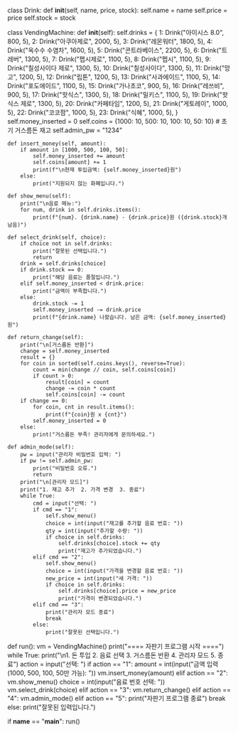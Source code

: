 class Drink:
    def __init__(self, name, price, stock):
        self.name = name
        self.price = price
        self.stock = stock

class VendingMachine:
    def __init__(self):
        self.drinks = {
            1: Drink("아이시스 8.0", 800, 5),
            2: Drink("아쿠아제로", 2000, 5),
            3: Drink("레몬워터", 1800, 5),
            4: Drink("옥수수 수염차", 1600, 5),
            5: Drink("콘트라베이스", 2200, 5),
            6: Drink("트레버", 1300, 5),
            7: Drink("펩시제로", 1100, 5),
            8: Drink("펩시", 1100, 5),
            9: Drink("칠성사이다 제로", 1300, 5),
            10: Drink("칠성사이다", 1300, 5),
            11: Drink("망고", 1200, 5),
            12: Drink("립톤", 1200, 5),
            13: Drink("사과에이드", 1100, 5),
            14: Drink("포도에이드", 1100, 5),
            15: Drink("가나초코", 900, 5),
            16: Drink("레쓰비", 900, 5),
            17: Drink("핫식스", 1300, 5),
            18: Drink("밀키스", 1100, 5),
            19: Drink("핫식스 제로", 1300, 5),
            20: Drink("카페타임", 1200, 5),
            21: Drink("게토레이", 1000, 5),
            22: Drink("코코팜", 1000, 5),
            23: Drink("식혜", 1000, 5),
        }
        self.money_inserted = 0
        self.coins = {1000: 10, 500: 10, 100: 10, 50: 10}  # 초기 거스름돈 재고
        self.admin_pw = "1234"

    def insert_money(self, amount):
        if amount in [1000, 500, 100, 50]:
            self.money_inserted += amount
            self.coins[amount] += 1
            print(f"\n현재 투입금액: {self.money_inserted}원")
        else:
            print("지원되지 않는 화폐입니다.")

    def show_menu(self):
        print("\n음료 메뉴:")
        for num, drink in self.drinks.items():
            print(f"{num}. {drink.name} - {drink.price}원 ({drink.stock}개 남음)")

    def select_drink(self, choice):
        if choice not in self.drinks:
            print("잘못된 선택입니다.")
            return
        drink = self.drinks[choice]
        if drink.stock == 0:
            print("해당 음료는 품절입니다.")
        elif self.money_inserted < drink.price:
            print("금액이 부족합니다.")
        else:
            drink.stock -= 1
            self.money_inserted -= drink.price
            print(f"{drink.name} 나왔습니다. 남은 금액: {self.money_inserted}원")

    def return_change(self):
        print("\n[거스름돈 반환]")
        change = self.money_inserted
        result = {}
        for coin in sorted(self.coins.keys(), reverse=True):
            count = min(change // coin, self.coins[coin])
            if count > 0:
                result[coin] = count
                change -= coin * count
                self.coins[coin] -= count
        if change == 0:
            for coin, cnt in result.items():
                print(f"{coin}원 x {cnt}")
            self.money_inserted = 0
        else:
            print("거스름돈 부족! 관리자에게 문의하세요.")

    def admin_mode(self):
        pw = input("관리자 비밀번호 입력: ")
        if pw != self.admin_pw:
            print("비밀번호 오류.")
            return
        print("\n[관리자 모드]")
        print("1. 재고 추가  2. 가격 변경  3. 종료")
        while True:
            cmd = input("선택: ")
            if cmd == "1":
                self.show_menu()
                choice = int(input("재고를 추가할 음료 번호: "))
                qty = int(input("추가할 수량: "))
                if choice in self.drinks:
                    self.drinks[choice].stock += qty
                    print("재고가 추가되었습니다.")
            elif cmd == "2":
                self.show_menu()
                choice = int(input("가격을 변경할 음료 번호: "))
                new_price = int(input("새 가격: "))
                if choice in self.drinks:
                    self.drinks[choice].price = new_price
                    print("가격이 변경되었습니다.")
            elif cmd == "3":
                print("관리자 모드 종료")
                break
            else:
                print("잘못된 선택입니다.")


def run():
    vm = VendingMachine()
    print("==== 자판기 프로그램 시작 ====")
    while True:
        print("\n1. 돈 투입  2. 음료 선택  3. 거스름돈 반환  4. 관리자 모드  5. 종료")
        action = input("선택: ")
        if action == "1":
            amount = int(input("금액 입력 (1000, 500, 100, 50만 가능): "))
            vm.insert_money(amount)
        elif action == "2":
            vm.show_menu()
            choice = int(input("음료 번호 선택: "))
            vm.select_drink(choice)
        elif action == "3":
            vm.return_change()
        elif action == "4":
            vm.admin_mode()
        elif action == "5":
            print("자판기 프로그램 종료")
            break
        else:
            print("잘못된 입력입니다.")


if __name__ == "__main__":
    run()
